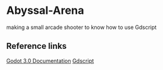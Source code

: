 # Abyssal-Arena
making a small arcade shooter to know how to use Gdscript

## Reference links 

[Godot 3.0 Documentation](http://docs.godotengine.org/en/3.0/getting_started/step_by_step/index.html)
[Gdscript](http://docs.godotengine.org/en/3.0/getting_started/scripting/gdscript/index.html)